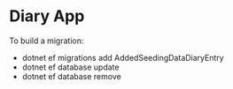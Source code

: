 # Diary App

To build a migration:
- dotnet ef migrations add AddedSeedingDataDiaryEntry 
- dotnet ef database update
- dotnet ef database remove
